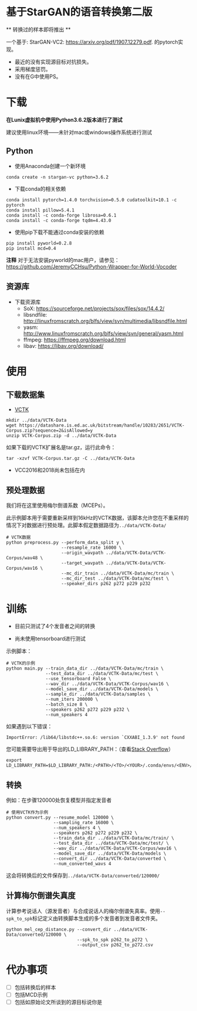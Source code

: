 # 基于StarGAN的语音转换第二版

\** 转换过的样本即将推出  \**

一个基于: StarGAN-VC2: https://arxiv.org/pdf/1907.12279.pdf. 的pytorch实现。

* 最近的没有实现源目标对抗损失。
* 采用梯度惩罚。
* 没有在G中使用PS。

# 下载

**在Lunix虚拟机中使用Python3.6.2版本进行了测试**

建议使用linux环境——未针对mac或windows操作系统进行测试

## Python

* 使用Anaconda创建一个新环境

```shell
conda create -n stargan-vc python=3.6.2
```

* 下载conda的相关依赖

```shell
conda install pytorch=1.4.0 torchvision=0.5.0 cudatoolkit=10.1 -c pytorch
conda install pillow=5.4.1
conda install -c conda-forge librosa=0.6.1
conda install -c conda-forge tqdm=4.43.0
```

* 使用pip下载不能通过conda安装的依赖

```shell script
pip install pyworld=0.2.8
pip install mcd=0.4
```

**注释** 对于无法安装pyworld的mac用户，请参见：https://github.com/JeremyCCHsu/Python-Wrapper-for-World-Vocoder

## 资源库

* 下载资源库
  * SoX: https://sourceforge.net/projects/sox/files/sox/14.4.2/ 
  * libsndfile: http://linuxfromscratch.org/blfs/view/svn/multimedia/libsndfile.html
  * yasm: http://www.linuxfromscratch.org/blfs/view/svn/general/yasm.html
  * ffmpeg: https://ffmpeg.org/download.html
  * libav: https://libav.org/download/

# 使用

## 下载数据集

* [VCTK](https://homepages.inf.ed.ac.uk/jyamagis/page3/page58/page58.html)

```shell
mkdir ../data/VCTK-Data
wget https://datashare.is.ed.ac.uk/bitstream/handle/10283/2651/VCTK-Corpus.zip?sequence=2&isAllowed=y
unzip VCTK-Corpus.zip -d ../data/VCTK-Data
```

如果下载的VCTK扩展名是tar.gz，运行此命令：

```shell
tar -xzvf VCTK-Corpus.tar.gz -C ../data/VCTK-Data
```

* VCC2016和2018尚未包括在内

## 预处理数据

我们将在这里使用梅尔倒谱系数（MCEPs）。

此示例脚本用于需要重新采样到16kHz的VCTK数据，该脚本允许您在不重采样的情况下对数据进行预处理。此脚本假定数据路径为`../data/VCTK-Data/`

```shell
# VCTK数据
python preprocess.py --perform_data_split y \
                     --resample_rate 16000 \
                     --origin_wavpath ../data/VCTK-Data/VCTK-Corpus/wav48 \
                     --target_wavpath ../data/VCTK-Data/VCTK-Corpus/wav16 \
                     --mc_dir_train ../data/VCTK-Data/mc/train \
                     --mc_dir_test ../data/VCTK-Data/mc/test \
                     --speaker_dirs p262 p272 p229 p232
```

# 训练

* 目前只测试了4个发音者之间的转换

* 尚未使用tensorboard进行测试

示例脚本：

```shell
# VCTK的示例
python main.py --train_data_dir ../data/VCTK-Data/mc/train \
               --test_data_dir ../data/VCTK-Data/mc/test \
               --use_tensorboard False \
               --wav_dir ../data/VCTK-Data/VCTK-Corpus/wav16 \
               --model_save_dir ../data/VCTK-Data/models \
               --sample_dir ../data/VCTK-Data/samples \
               --num_iters 200000 \
               --batch_size 8 \
               --speakers p262 p272 p229 p232 \
               --num_speakers 4
```

如果遇到以下错误：

```shell script
ImportError: /lib64/libstdc++.so.6: version `CXXABI_1.3.9' not found
```

您可能需要导出用于导出的LD_LIBRARY_PATH：（查看[Stack Overflow](https://stackoverflow.com/questions/49875588/importerror-lib64-libstdc-so-6-version-cxxabi-1-3-9-not-found)）

```shell
export LD_LIBRARY_PATH=$LD_LIBRARY_PATH:/<PATH>/<TO>/<YOUR>/.conda/envs/<ENV>/lib/
```

## 转换

例如：在步骤120000处恢复模型并指定发音者

```shell
# 使用VCTK作为示例
python convert.py --resume_model 120000 \
                  --sampling_rate 16000 \
                  --num_speakers 4 \
                  --speakers p262 p272 p229 p232 \
                  --train_data_dir ../data/VCTK-Data/mc/train/ \
                  --test_data_dir ../data/VCTK-Data/mc/test/ \
                  --wav_dir ../data/VCTK-Data/VCTK-Corpus/wav16 \
                  --model_save_dir ../data/VCTK-Data/models \
                  --convert_dir ../data/VCTK-Data/converted \
                  --num_converted_wavs 4
```

这会将转换后的文件保存到`../data/VCTK-Data/converted/120000/`

## 计算梅尔倒谱失真度

计算参考说话人（源发音者）与合成说话人的梅尔倒谱失真率。使用`--spk_to_spk`标记定义由转换脚本生成的多个发音者到发音者文件夹。

```shell
python mel_cep_distance.py --convert_dir ../data/VCTK-Data/converted/120000 \
                           --spk_to_spk p262_to_p272 \
                           --output_csv p262_to_p272.csv
```

# 代办事项

- [ ] 包括转换后的样本
- [ ] 包括MCD示例
- [ ] 包括如原始论文所谈到的源目标说你是
